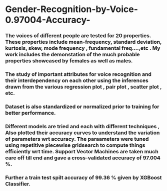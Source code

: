 # Gender-Recognition-by-Voice-0.97004-Accuracy-

### The voices of different people are tested for 20 properties. These properties include mean-frequency, standard deviation, kurtosis, skew, mode frequency , fundamental freq....,etc . My work includes the demonstation of the much probable properties showcased by females as well as males.
### The study of important attributes for voice recognition and their interdependency on each other using the inferences drawn from the various regression plot , pair plot , scatter plot , etc.
### Dataset is also standardized or normalized prior to training for better performance.
### Different models are tried and each with different techniques , Also plotted their accuracy curves to understand the variation of parameters wrt accuracy. The paraameters were tuned using repetitive piecewise gridsearch to compute things efficiently wrt time. Support Vector Machines are taken much care off till end and gave a cross-validated accuracy of 97.004 %.
### Further a train test spilt accuracy of 99.36 % given by XGBoost Classifier.
